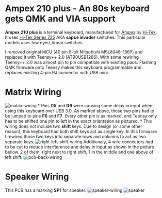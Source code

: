 
# <b> Ampex 210 plus </b> - An 80s keyboard gets QMK and VIA support 

<!--![ampex-210-plus-qmk](https://github.com/vuckale/)-->

<!--*A short description of the keyboard/project*-->
<b> Ampex 210 plus </b> is a terminal keyboard, manufactured for [Ampex](https://en.wikipedia.org/wiki/Ampex) by [Hi-Tek](https://deskthority.net/wiki/Hi-Tek_Corporation). It uses [Hi-Tek Series 725](https://deskthority.net/wiki/Hi-Tek_Series_725) AKA <b> sapce invader</b> switches. This particular models uses tow eyed, linear switches.

I removed original MCU (40 pin 8-bit Mitsubishi M5L8048-186P) and replaced it with Teensy++ 2.0 (AT90USB1286). With some rewiring Teensy++ 2.0 was almost pin to pin compatible with existing pads. Flashing QMK firmware onto Teensy makes this keyboard programmable and replaces existing 4-pin RJ connector with USB mini. 

# Matrix Wiring
![matrix-wiring](https://github.com/vuckale/ampex-210-plus-qmk/blob/main/docs/wiring.png?raw=true)
&ast; Pins <b>D5</b> and <b>D6</b> were causing some delay in input when using this keyboard over USB 3.0. As marked above, those two pins had to be jumped to pins <b>F6</b> and <b>F7</b>. Every other pin is as marked, and Teensy only has to be shifted one pin to left in the exact orientation as pictured.
&ast; This wiring does not include two <b> shift </b> keys. Due to design (or some other reason), this keyboard had both shift keys act as single key. In this firmware I rewired those two keys into separate rows and columns to act as two separate keys. 
![right-left-shift-wiring](https://github.com/vuckale/ampex-210-plus-qmk/blob/main/docs/left-right-shift-wiring.png?raw=true)
Additionaly, 4 wire connectors had to be cut to reduce interfierence and delay in input as shown in the picture bellow. 2 of them, right next to right shift, 1 in the middle and one above of left shift.
![pcb-back-wiring](https://github.com/vuckale/ampex-210-plus-qmk/blob/main/docs/pcb-back-shift-wiring.png?raw=true)

# Speaker Wiring
This PCB has a marking <b>SP1</b> for speaker.
![speaker-wiring](https://github.com/vuckale/ampex-210-plus-qmk/blob/main/docs/speaker-wiring.png?raw=true)
![speaker](https://github.com/vuckale/ampex-210-plus-qmk/blob/main/docs/speaker.png?raw=true)

<!--* Keyboard Maintainer: [vuckale](https://github.com/yourusername)
* Hardware Supported: Teensy++ 2.0 USB based microcontroller
* Hardware Availability: *Links to where you can find this hardware*-->

<!--Make example for this keyboard (after setting up your build environment):

    make compaq-mx-11800:default

Flashing example for this keyboard:i

    make compaq-mx-11800:default:flash

or for VIA support:
    
    make compaq-mx-11800:via:flash

<!--See the [build environment setup](https://docs.qmk.fm/#/getting_started_build_tools) and the [make instructions](https://docs.qmk.fm/#/getting_started_make_guide) for more information. Brand new to QMK? Start with our [Complete Newbs Guide](https://docs.qmk.fm/#/newbs).-->

